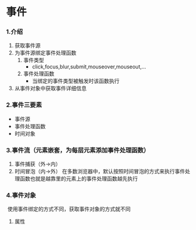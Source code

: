# 事件

### 1.介绍

1. 获取事件源
2. 为事件源绑定事件处理函数
   1. 事件类型
      - click,focus,blur,submit,mouseover,mouseout,...
   2. 事件处理函数
      - 当绑定的事件类型被触发时该函数执行
3. 从事件对象中获取事件详细信息 

###  2.事件三要素

- 事件源
- 事件处理函数
- 时间对象

### 3.事件流（元素嵌套，为每层元素添加事件处理函数）

1. 事件捕获（外->内）
2. 时间冒泡（内->外） 在多数浏览器中，默认按照时间冒泡的方式来执行事件处理函数也就是越靠里的元素上的事件处理函数越先执行

### 4.事件对象

​         使用事件绑定的方式不同，获取事件对象的方式就不同

1. 属性

​         